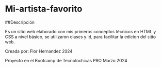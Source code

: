 # Mi-artista-favorito

##Descripción

Es un sitio web elaborado con mis primeros conceptos técnicos en HTML y CSS a nivel básico, se utilizaron clases y id, para facilitar la edicion del sitio web.

Creada por: Flor Hernandez  2024

Proyecto en el Bootcamp de Tecnolochicas PRO  Marzo 2024
